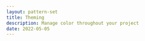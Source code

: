 ```yaml
---
layout: pattern-set
title: Theming
description: Manage color throughout your project
date: 2022-05-05
---
```


<!-- todo -->